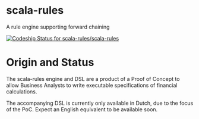 # scala-rules
A rule engine supporting forward chaining

[ ![Codeship Status for scala-rules/scala-rules](https://codeship.com/projects/628dece0-e3e8-0133-a9e8-3aa3f222b1f1/status?branch=master)](https://codeship.com/projects/146192)

# Origin and Status
The scala-rules engine and DSL are a product of a Proof of Concept to allow Business Analysts to write executable specifications of financial calculations.

The accompanying DSL is currently only available in Dutch, due to the focus of the PoC. Expect an English equivalent to be available soon.